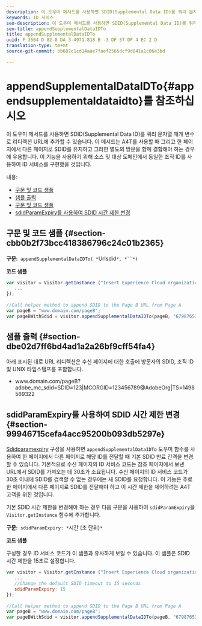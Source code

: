 ```yaml
---
description: 이 도우미 메서드를 사용하면 SDID(Supplemental Data ID)를 쿼리 문자열 매개 변수로 리디렉션 URL에 추가할 수 있습니다. 이 메서드는 A4T를 사용할 때 그리고 한 페이지에서 다른 페이지로 SDID를 유지하고 그러한 별도의 방문을 함께 결합해야 하는 경우에 유용합니다. 이 기능을 사용하기 위해 소스 및 대상 도메인에서 동일한 조직 ID를 사용하여 ID 서비스를 구현했을 것입니다.
keywords: ID 서비스
seo-description: 이 도우미 메서드를 사용하면 SDID(Supplemental Data ID)를 쿼리 문자열 매개 변수로 리디렉션 URL에 추가할 수 있습니다. 이 메서드는 A4T를 사용할 때 그리고 한 페이지에서 다른 페이지로 SDID를 유지하고 그러한 별도의 방문을 함께 결합해야 하는 경우에 유용합니다. 이 기능을 사용하기 위해 소스 및 대상 도메인에서 동일한 조직 ID를 사용하여 ID 서비스를 구현했을 것입니다.
seo-title: appendSupplementalDataIDTo
title: appendSupplementalDataIDTo
uuid: F 3504 D 82-8 DA 3-4971-818 B -3 DF 57 DF 4 EC 2 D
translation-type: tm+mt
source-git-commit: bb687c1cd14aae7faef2565dcf9d041a1c06e3bd

---
```



# appendSupplementalDataIDTo{#appendsupplementaldataidto}를 참조하십시오

이 도우미 메서드를 사용하면 SDID(Supplemental Data ID)를 쿼리 문자열 매개 변수로 리디렉션 URL에 추가할 수 있습니다. 이 메서드는 A4T를 사용할 때 그리고 한 페이지에서 다른 페이지로 SDID를 유지하고 그러한 별도의 방문을 함께 결합해야 하는 경우에 유용합니다. 이 기능을 사용하기 위해 소스 및 대상 도메인에서 동일한 조직 ID를 사용하여 ID 서비스를 구현했을 것입니다.

내용:

<ul class="simplelist"> 
 <li> <a href="../../mcvid-library/mcvid-get-set/mcvid-appendsupplementaldataidto.md#section-cbb0b2f73bcc418386796c24c01b2365" format="dita" scope="local"> 구문 및 코드 샘플 </a> </li> 
 <li> <a href="../../mcvid-library/mcvid-get-set/mcvid-appendsupplementaldataidto.md#section-dbe02d7ff6bd4ad1a2a26bf9cff54fa4" format="dita" scope="local"> 샘플 출력 </a> </li> 
 <li> <a href="../../mcvid-library/mcvid-get-set/mcvid-appendsupplementaldataidto.md#section-cbb0b2f73bcc418386796c24c01b2365" format="dita" scope="local"> 구문 및 코드 샘플 </a> </li> 
 <li> <a href="../../mcvid-library/mcvid-get-set/mcvid-appendsupplementaldataidto.md#section-99946715cefa4acc95200b093db5297e" format="dita" scope="local"> sdidParamExpiry를 사용하여 SDID 시간 제한 변경 </a> </li> 
</ul>

## 구문 및 코드 샘플 {#section-cbb0b2f73bcc418386796c24c01b2365}

**구문:**` appendSupplementalDataIDTo( *`Urlsdid`*, *``*)`

**코드 샘플**

```js
var visitor = Visitor.getInstance ("Insert Experience Cloud organization ID here",{ 
   ... 
}); 
 
//Call helper method to append SDID to the Page B URL from Page A 
var pageB = "www.domain.com/pageB"; 
var pageBWithSdid = visitor.appendSupplementalDataIDTo(pageB, "67987653465787219");
```

## 샘플 출력 {#section-dbe02d7ff6bd4ad1a2a26bf9cff54fa4}

아래 표시된 대로 URL 리디렉션은 수신 페이지에 대한 호출에 방문자의 SDID, 조직 ID 및 UNIX 타임스탬프를 포함합니다.

<ul class="simplelist"> 
 <li> <span class="codeph"> www.domain.com/pageB?adobe_mc_sdid=SDID=123|MCORGID=123456789@AdobeOrg|TS=1498569322 </span> </li> 
</ul>

## sdidParamExpiry를 사용하여 SDID 시간 제한 변경 {#section-99946715cefa4acc95200b093db5297e}

[Sdidparamexpiry](../../mcvid-library/mcvid-function-vars/mcvid-sdidparamexpiry.md#reference-cef3fd03c43b4772b2422e220b40a458) 구성을 사용하면 `appendSupplementalDataIDTo` 도우미 함수를 사용하여 한 페이지에서 다른 페이지로 해당 ID를 전달할 때 기본 SDID 만료 간격을 변경할 수 있습니다. 기본적으로 수신 페이지의 ID 서비스 코드는 참조 페이지에서 보낸 URL에서 SDID를 가져오는 데 30초가 소요됩니다. 수신 페이지의 ID 서비스 코드가 30초 이내에 SDID를 검색할 수 없는 경우에는 새 SDID를 요청합니다. 이 기능은 주로 한 페이지에서 다른 페이지로 SDID를 전달해야 하고 이 시간 제한을 제어하려는 A4T 고객을 위한 것입니다.

기본 SDID 시간 제한을 변경해야 하는 경우 다음 구문을 사용하여 `sdidParamExpiry`을 `Visitor.getInstance` 함수에 추가합니다.

**구문:**` sdidParamExpiry: *`시간 (초 단위)`*`

**코드 샘플**

구성한 경우 ID 서비스 코드가 이 샘플과 유사하게 보일 수 있습니다. 이 샘플은 SDID 시간 제한을 15초로 설정합니다.

```js
var visitor = Visitor.getInstance ("Insert Experience Cloud organization ID here",{ 
   ... 
   //Change the default SDID timeout to 15 seconds 
   sdidParamExpiry: 15 
}); 
 
//Call helper method to append SDID to the Page B URL from Page A 
var pageB = "www.domain.com/pageB"; 
var pageBWithSdid = visitor.appendSupplementalDataIDTo(pageB, "67987653465787219"); 
```

